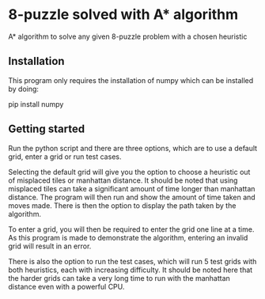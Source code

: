 # 8-puzzle solved with A* algorithm
A* algorithm to solve any given 8-puzzle problem with a chosen heuristic

## Installation

This program only requires the installation of numpy which can be installed by doing:

pip install numpy

## Getting started

Run the python script and there are three options, which are to use a default grid, enter a grid or run test cases.

Selecting the default grid will give you the option to choose a heuristic out of misplaced tiles or manhattan distance. It should be noted that using misplaced tiles can take a significant amount of time longer than manhattan distance. The program will then run and show the amount of time taken and moves made. There is then the option to display the path taken by the algorithm.

To enter a grid, you will then be required to enter the grid one line at a time. As this program is made to demonstrate the algorithm, entering an invalid grid will result in an error.

There is also the option to run the test cases, which will run 5 test grids with both heuristics, each with increasing difficulty. It should be noted here that the harder grids can take a very long time to run with the manhattan distance even with a powerful CPU.
